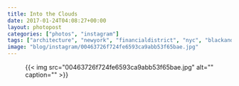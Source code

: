 ```yaml
---
title: Into the Clouds
date: 2017-01-24T04:08:27+00:00
layout: photopost
categories: ["photos", "instagram"]
tags: ["architecture", "newyork", "financialdistrict", "nyc", "blackandwhite"]
image: "blog/instagram/00463726f724fe6593ca9abb53f65bae.jpg"
---
```


<figure class="photo photo--square">
  {{< img src="00463726f724fe6593ca9abb53f65bae.jpg" alt="" caption="" >}}

</figure>


